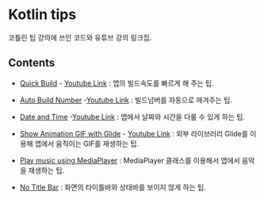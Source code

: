# Kotlin tips 

코틀린 팁 강의에 쓰인 코드와 유튜브 강의 링크집.

## Contents

- [Quick Build](QuickBuild/) - [Youtube Link](https://www.youtube.com/watch?v=EYZho7q47GQ&list=PL_XkuR-7VWcuee4kxHgChRvQCmHxcJnfS&index=4) : 앱의 빌드속도를 빠르게 해 주는 팁. 

- [Auto Build Number](AutoBuildNum/) -[Youtube Link](https://www.youtube.com/watch?v=Tz0I-g-Gd5M&list=PL_XkuR-7VWcuee4kxHgChRvQCmHxcJnfS&index=1) : 빌드넘버를 자동으로 매겨주는 팁.

- [Date and Time](DateAndTime/) -[Youtube Link](https://www.youtube.com/watch?v=ZIoDaYWjzFE&list=PL_XkuR-7VWcuee4kxHgChRvQCmHxcJnfS&index=2) : 앱에서 날짜와 시간을 다룰 수 있게 하는 팁.

- [Show Animation GIF with Glide](ShowAniGIF/) - [Youtube Link](https://www.youtube.com/watch?v=-S3m2H5X1qY&list=PL_XkuR-7VWcuee4kxHgChRvQCmHxcJnfS&index=3) : 외부 라이브러리 Glide를 이용해 앱에서 움직이는 GIF를 재생하는 팁.

- [Play music using MediaPlayer](MusicPlay/) : MediaPlayer 클래스를 이용해서 앱에서 음악을 재생하는 팁.

- [No Title Bar](NoTitleBar/) : 화면의 타이틀바와 상태바를 보이지 않게 하는 팁.